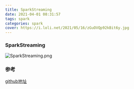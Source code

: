 ```yaml
---
title: SparkStreaming
date: 2021-04-01 08:31:57
tags: spark
categories: spark
cover: https://i.loli.net/2021/05/16/zGuOVQp92kBit6y.jpg
---
```


### SparkStreaming
![SparkStreaming.png](http://ww1.sinaimg.cn/large/b3b57085gy1gmboz6zmimj21ao0v218l.jpg)



### 参考

[github地址](https://github.com/lw-lin/CoolplaySpark/blob/master/Spark%20Streaming%20%E6%BA%90%E7%A0%81%E8%A7%A3%E6%9E%90%E7%B3%BB%E5%88%97/0.1%20Spark%20Streaming%20%E5%AE%9E%E7%8E%B0%E6%80%9D%E8%B7%AF%E4%B8%8E%E6%A8%A1%E5%9D%97%E6%A6%82%E8%BF%B0.md)
